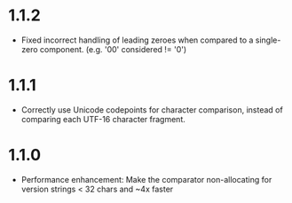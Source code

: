 # 1.1.2

- Fixed incorrect handling of leading zeroes when compared to a single-zero component. (e.g. '00' considered != '0')

# 1.1.1

- Correctly use Unicode codepoints for character comparison, instead of comparing each UTF-16 character fragment.

# 1.1.0

- Performance enhancement: Make the comparator non-allocating for version strings < 32 chars and ~4x faster
